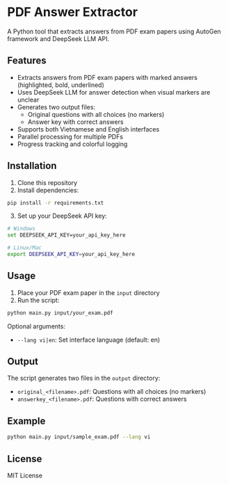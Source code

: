 # PDF Answer Extractor

A Python tool that extracts answers from PDF exam papers using AutoGen framework and DeepSeek LLM API.

## Features

- Extracts answers from PDF exam papers with marked answers (highlighted, bold, underlined)
- Uses DeepSeek LLM for answer detection when visual markers are unclear
- Generates two output files:
  - Original questions with all choices (no markers)
  - Answer key with correct answers
- Supports both Vietnamese and English interfaces
- Parallel processing for multiple PDFs
- Progress tracking and colorful logging

## Installation

1. Clone this repository
2. Install dependencies:
```bash
pip install -r requirements.txt
```

3. Set up your DeepSeek API key:
```bash
# Windows
set DEEPSEEK_API_KEY=your_api_key_here

# Linux/Mac
export DEEPSEEK_API_KEY=your_api_key_here
```

## Usage

1. Place your PDF exam paper in the `input` directory
2. Run the script:
```bash
python main.py input/your_exam.pdf
```

Optional arguments:
- `--lang vi|en`: Set interface language (default: en)

## Output

The script generates two files in the `output` directory:
- `original_<filename>.pdf`: Questions with all choices (no markers)
- `answerkey_<filename>.pdf`: Questions with correct answers

## Example

```bash
python main.py input/sample_exam.pdf --lang vi
```

## License

MIT License 